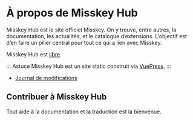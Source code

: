 # À propos de Misskey Hub
Misskey Hub est le site officiel Misskey. On y trouve, entre autres, la documentation, les actualités, et le catalogue d’extensions.
L’objectif est d’en faire un pilier central pour tout ce qui a lien avec  Misskey.

Misskey Hub est [libre](https://github.com/misskey-dev/misskey-hub).

::: Astuce
Misskey Hub est un site static construit via [VuePress](https://github.com/vuepress/vuepress-next).
:::

- [Journal de modifications](../updates.md)

## Contribuer à Misskey Hub
Tout aide à la documentation et la traduction est la bienvenue.
